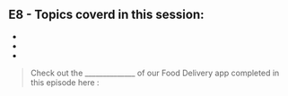 ## E8 - Topics coverd in this session:

-
-
-

>  Check out the ______________ of our Food Delivery app completed in this episode here : 
